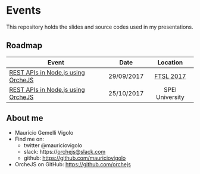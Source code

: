 # Events

This repository holds the slides and source codes used in my presentations.

## Roadmap

|Event|Date|Location|
|-----|:----:|:--------:|
|[REST APIs in Node.js using OrcheJS](./rest-apis-using-orchejs)|29/09/2017|[FTSL 2017](http://ftsl.org.br/)|
|[REST APIs in Node.js using OrcheJS](./rest-apis-using-orchejs)|25/10/2017|SPEI University|

## About me

- Mauricio Gemelli Vigolo
- Find me on:
  - twitter @mauriciovigolo
  - slack: https://orchejs@slack.com
  - github: https://github.com/mauriciovigolo
- OrcheJS on GitHub: https://github.com/orchejs
